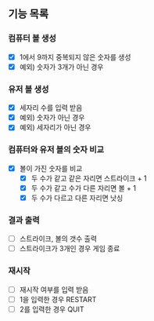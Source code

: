 ## 기능 목록

### 컴퓨터 볼 생성
- [X] 1에서 9까지 중복되지 않은 숫자를 생성
- [X] 예외) 숫자가 3개가 아닌 경우

### 유저 볼 생성
- [X] 세자리 수를 입력 받음
- [X] 예외) 숫자가 아닌 경우
- [X] 예외) 세자리가 아닌 경우

### 컴퓨터와 유저 볼의 숫자 비교
- [X] 볼이 가진 숫자를 비교
  - [X] 두 수가 같고 같은 자리면 스트라이크 + 1
  - [X] 두 수가 같고 수가 다른 자리면 볼 + 1
  - [X] 두 수가 다르고 다른 자리면 낫싱

### 결과 출력
- [ ] 스트라이크, 볼의 갯수 출력
- [ ] 스트라이크가 3개인 경우 게임 종료

### 재시작
- [ ] 재시작 여부를 입력 받음
- [ ] 1을 입력한 경우 RESTART
- [ ] 2를 입력한 경우 QUIT